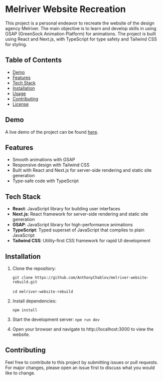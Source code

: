 # Melriver Website Recreation

This project is a personal endeavor to recreate the website of the design agency Melriver. The main objective is to learn and develop skills in using GSAP (GreenSock Animation Platform) for animations. The project is built using React and Next.js, with TypeScript for type safety and Tailwind CSS for styling.

## Table of Contents

- [Demo](#demo)
- [Features](#features)
- [Tech Stack](#tech-stack)
- [Installation](#installation)
- [Usage](#usage)
- [Contributing](#contributing)
- [License](#license)

## Demo

A live demo of the project can be found [here](#).

## Features

- Smooth animations with GSAP
- Responsive design with Tailwind CSS
- Built with React and Next.js for server-side rendering and static site generation
- Type-safe code with TypeScript

## Tech Stack

- **React**: JavaScript library for building user interfaces
- **Next.js**: React framework for server-side rendering and static site generation
- **GSAP**: JavaScript library for high-performance animations
- **TypeScript**: Typed superset of JavaScript that compiles to plain JavaScript
- **Tailwind CSS**: Utility-first CSS framework for rapid UI development

## Installation

1. Clone the repository:

   `git clone https://github.com/AnthonyChablov/melriver-website-rebuild.git` <br/><br/>
   `cd melriver-website-rebuild`

2. Install dependencies:

   `npm install`

3. Start the development server:
   `npm run dev`

4. Open your browser and navigate to http://localhost:3000 to view the website.

## Contributing

Feel free to contribute to this project by submitting issues or pull requests. For major changes, please open an issue first to discuss what you would like to change.
